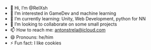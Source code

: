 - 👋 Hi, I’m @RelXsh
- 👀 I’m interested in GameDev and machine learning
- 🌱 I’m currently learning: Unity, Web Development, python for NN
- 💞️ I’m looking to collaborate on some small projects
- 📫 How to reach me: antonstrela@icloud.com
- 😄 Pronouns: he/him
- ⚡ Fun fact: I like cookies
  

<!---
RelXsh/RelXsh is a ✨ special ✨ repository because its `README.md` (this file) appears on your GitHub profile.
You can click the Preview link to take a look at your changes.
--->
